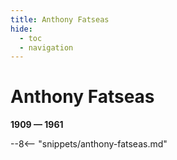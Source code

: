 ```yaml
---
title: Anthony Fatseas
hide:
  - toc
  - navigation 
---
```


# Anthony Fatseas

**1909 — 1961**

--8<-- "snippets/anthony-fatseas.md"

<!--

--8<-- "snippets/headstone/anthony-fatseas-headstone.md"

### Learn more 

### Sources

### Acknowledgement

-->
